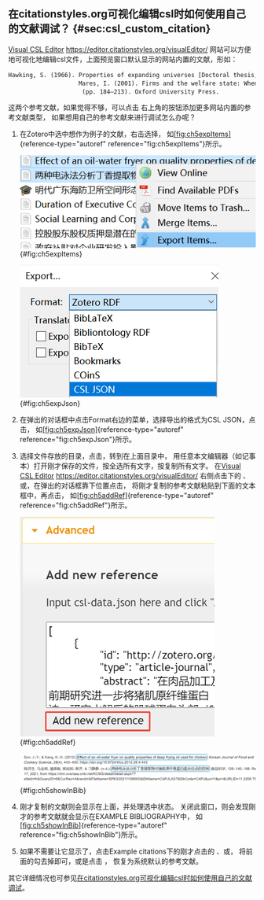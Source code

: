 ## 在citationstyles.org可视化编辑csl时如何使用自己的文献调试？ {#sec:csl_custom_citation}

[Visual CSL Editor](https://editor.citationstyles.org/visualEditor/) <https://editor.citationstyles.org/visualEditor/> 网站可以方便地可视化地编辑csl文件，上面预览窗口默认显示的网站内置的文献，形如：

``` {.html language="HTML"}
Hawking, S. (1966). Properties of expanding universes [Doctoral thesis, University of Cambridge]. https://doi.org/10.17863/CAM.11283
                    Mares, I. (2001). Firms and the welfare state: When, why, and how does social policy matter to employers? In P. A. Hall & D. Soskice (Eds.), Varieties of capitalism. The institutional foundations of comparative advantage
                     (pp. 184–213). Oxford University Press.
```

这两个参考文献，如果觉得不够，可以点击 右上角的按钮添加更多网站内置的参考文献类型， 如果想用自己的参考文献来进行调试怎么办呢？

1.  在Zotero中选中想作为例子的文献，右击选择， 如[\[fig:ch5expItems\]](#fig:ch5expItems){reference-type="autoref" reference="fig:ch5expItems"}所示。

    ![导出拟作为例子的文献](ch5expItems.png){#fig:ch5expItems}

    ![选择导出的格式为CSL JSON](ch5expJson.png){#fig:ch5expJson}

2.  在弹出的对话框中点击Format右边的菜单，选择导出的格式为CSL JSON，点击， 如[\[fig:ch5expJson\]](#fig:ch5expJson){reference-type="autoref" reference="fig:ch5expJson"}所示。

3.  选择文件存放的目录，点击，转到在上面目录中， 用任意本文编辑器（如记事本）打开刚才保存的文件，按全选所有文字，按复制所有文字。 在[Visual CSL Editor](https://editor.citationstyles.org/visualEditor/) <https://editor.citationstyles.org/visualEditor/> 右侧点击下的 、或，在弹出的对话框靠下位置点击， 将刚才复制的参考文献粘贴到下面的文本框中，再点击， 如[\[fig:ch5addRef\]](#fig:ch5addRef){reference-type="autoref" reference="fig:ch5addRef"}所示。

    ![添加自定义的文献](ch5addRef.png){#fig:ch5addRef}

    ![文献显示在EXAMPLE BIBLIOGRAPHY中](ch5showInBib.png){#fig:ch5showInBib}

4.  刚才复制的文献则会显示在上面，并处理选中状态。 关闭此窗口，则会发现刚才的参考文献就会显示在EXAMPLE BIBLIOGRAPHY中， 如[\[fig:ch5showInBib\]](#fig:ch5showInBib){reference-type="autoref" reference="fig:ch5showInBib"}所示。

5.  如果不需要让它显示了，点击Example citations下的刚才点击的 、或， 将前面的勾去掉即可，或是点击 ， 恢复为系统默认的参考文献。

其它详细情况也可参见[在citationstyles.org可视化编辑csl时如何使用自己的文献调试](https://zhuanlan.zhihu.com/p/437380542)。

